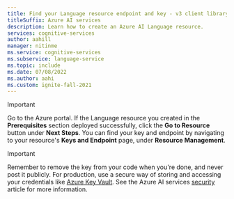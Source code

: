 ```yaml
---
title: Find your Language resource endpoint and key - v3 client library
titleSuffix: Azure AI services
description: Learn how to create an Azure AI Language resource.
services: cognitive-services
author: aahill
manager: nitinme
ms.service: cognitive-services
ms.subservice: language-service
ms.topic: include
ms.date: 07/08/2022
ms.author: aahi
ms.custom: ignite-fall-2021
---
```


> [!IMPORTANT]
> Go to the Azure portal. If the Language resource you created in the **Prerequisites** section deployed successfully, click the **Go to Resource** button under **Next Steps**. You can find your key and endpoint by navigating to your resource's **Keys and Endpoint** page, under **Resource Management**. 

> [!IMPORTANT]
> Remember to remove the key from your code when you're done, and never post it publicly. For production, use a secure way of storing and accessing your credentials like [Azure Key Vault](../../../key-vault/general/overview.md). See the Azure AI services [security](../../security-features.md) article for more information.
